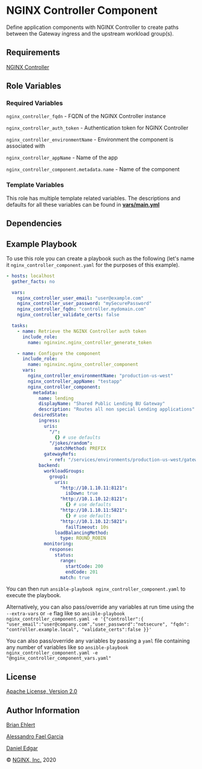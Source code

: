 NGINX Controller Component
==========================

Define application components with NGINX Controller to create paths between the Gateway ingress and the upstream workload group(s).

Requirements
------------

[NGINX Controller](https://www.nginx.com/products/nginx-controller/)

Role Variables
--------------

### Required Variables

`nginx_controller_fqdn` - FQDN of the NGINX Controller instance

`nginx_controller_auth_token` - Authentication token for NGINX Controller

`nginx_controller_environmentName` - Environment the component is associated with

`nginx_controller_appName` - Name of the app

`nginx_controller_component.metadata.name` -  Name of the component

### Template Variables

This role has multiple template related variables. The descriptions and defaults for all these variables can be found in **[vars/main.yml](./vars/main.yml)**

Dependencies
------------

Example Playbook
----------------

To use this role you can create a playbook such as the following (let's name it `nginx_controller_component.yaml` for the purposes of this example).

```yaml
- hosts: localhost
  gather_facts: no

  vars:
    nginx_controller_user_email: "user@example.com"
    nginx_controller_user_password: "mySecurePassword"
    nginx_controller_fqdn: "controller.mydomain.com"
    nginx_controller_validate_certs: false

  tasks:
    - name: Retrieve the NGINX Controller auth token
      include_role:
        name: nginxinc.nginx_controller_generate_token

    - name: Configure the component
      include_role:
        name: nginxinc.nginx_controller_component
      vars:
        nginx_controller_environmentName: "production-us-west"
        nginx_controller_appName: "testapp"
        nginx_controller_component:
          metadata:
            name: lending
            displayName: "Shared Public Lending BU Gateway"
            description: "Routes all non special Lending applications"
          desiredState:
            ingress:
              uris:
                "/":
                  {} # use defaults
                "/jokes/random":
                  matchMethod: PREFIX
              gatewayRefs:
                - ref: "/services/environments/production-us-west/gateways/lending"
            backend:
              workloadGroups:
                group1:
                  uris:
                    "http://10.1.10.11:8121":
                      isDown: true
                    "http://10.1.10.12:8121":
                      {} # use defaults
                    "http://10.1.10.11:5821":
                      {} # use defaults
                    "http://10.1.10.12:5821":
                      failTimeout: 10s
                  loadBalancingMethod:
                    type: ROUND_ROBIN
              monitoring:
                response:
                  status:
                    range:
                      startCode: 200
                      endCode: 201
                    match: true
```

You can then run `ansible-playbook nginx_controller_component.yaml` to execute the playbook.

Alternatively, you can also pass/override any variables at run time using the `--extra-vars` or `-e` flag like so `ansible-playbook nginx_controller_component.yaml -e '{"controller":{ "user_email":"user@company.com","user_password":"notsecure", "fqdn": "controller.example.local", "validate_certs":false }}'`

You can also pass/override any variables by passing a `yaml` file containing any number of variables like so `ansible-playbook nginx_controller_component.yaml -e "@nginx_controller_component_vars.yaml"`

License
-------

[Apache License, Version 2.0](./LICENSE)

Author Information
------------------

[Brian Ehlert](https://github.com/brianehlert)

[Alessandro Fael Garcia](https://github.com/alessfg)

[Daniel Edgar](https://github.com/aknot242)

&copy; [NGINX, Inc.](https://www.nginx.com/) 2020
